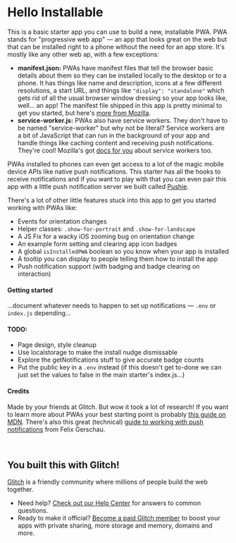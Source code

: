 # Hello Installable

This is a basic starter app you can use to build a new, installable PWA. PWA stands for "progressive
web app" — an app that looks great on the web but that can be installed right to a phone without the need
for an app store. It's mostly like any other web ap, with a few exceptions:

- **manifest.json:** PWAs have manifest files that tell the browser basic details about them so they can
  be installed locally to the desktop or to a phone. It has things like name and description, icons at a
  few different resolutions, a start URL, and things like `"display": "standalone"` which gets rid of all
  the usual browser window dressing so your app looks like, well... an app! The manifest file shipped in
  this app is pretty minimal to get you started, but here's
  [more from Mozilla](https://developer.mozilla.org/en-US/docs/Web/Manifest).
- **service-worker.js:** PWAs also have service workers. They don't have to be named "service-worker" but
  why not be literal? Service workers are a bit of JavaScript that can run in the background of your app
  and handle things like caching content and receiving push notifications. They're cool! Mozilla's got
  [docs for you](https://developer.mozilla.org/en-US/docs/Web/API/Service_Worker_API/Using_Service_Workers)
  about service workers too.

PWAs installed to phones can even get access to a lot of the magic mobile device APIs like native push
notifications. This starter has all the hooks to receive notifications and if you want to play with that
you can even pair this app with a little push notification server we built called
[Pushie](https://glitch.com/edit/#!/glitch-pushie).

There's a lot of other little features stuck into this app to get you started working with PWAs like:

- Events for orientation changes
- Helper classes: `.show-for-portrait` and `.show-for-landscape`
- A JS Fix for a wacky iOS zooming bug on orientation change
- An example form setting and clearing app icon badges
- A global `isInstalledPWA` boolean so you know when your app is installed
- A tooltip you can display to people telling them how to install the app
- Push notification support (with badging and badge clearing on interaction)

#### Getting started

...document whatever needs to happen to set up notifications — `.env` or `index.js` depending...

#### TODO:

- Page design, style cleanup
- Use localstorage to make the install nudge dismissable
- Explore the getNotifications stuff to give accurate badge counts
- Put the public key in a `.env` instead (if this doesn't get to-done we can just set the values to false in the main starter's index.js...)

#### Credits

Made by your friends at Glitch. But wow it took a lot of research! If you want to learn more about PWAs
your best starting point is probably
[this guide on MDN](https://developer.mozilla.org/en-US/docs/Web/Progressive_web_apps). There's also this
great (technical) [guide to working with push notifications](https://felixgerschau.com/web-push-notifications-tutorial/)
from Felix Gerschau.

&nbsp;

## You built this with Glitch!

[Glitch](https://glitch.com) is a friendly community where millions of people build the web together.

- Need help? [Check out our Help Center](https://help.glitch.com/) for answers to common questions.
- Ready to make it official? [Become a paid Glitch member](https://glitch.com/pricing) to boost your apps with private sharing, more storage and memory, domains and more.
